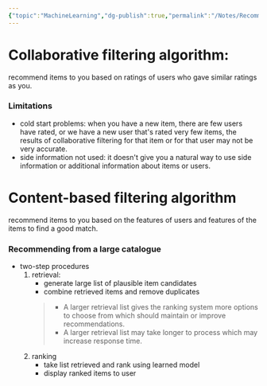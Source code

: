```yaml
---
{"topic":"MachineLearning","dg-publish":true,"permalink":"/Notes/Recommender Systems/","dgPassFrontmatter":true,"noteIcon":""}
---
```


# Collaborative filtering algorithm:
recommend items to you based on ratings of users who gave similar ratings as you.

### Limitations
- cold start problems:
	when you have a new item, there are few users have rated, or we have a new user that's rated very few items, the results of collaborative filtering for that item or for that user may not be very accurate. 
- side information not used:
	it doesn't give you a natural way to use side information or additional information about items or users.

# Content-based filtering algorithm 
recommend items to you based on the features of users and features of the items to find a good match. 

### Recommending from a large catalogue
- two-step procedures
	1. retrieval:
		- generate large list of plausible item candidates
		- combine retrieved items and remove duplicates
		> - A larger retrieval list gives the ranking system more options to choose from which should maintain or improve recommendations. 
		> - A larger retrieval list may take longer to process which may increase response time.
	2. ranking
		- take list retrieved and rank using learned model
		- display ranked items to user
